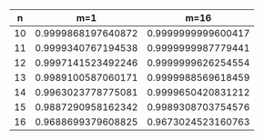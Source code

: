 | n   | m=1                | m=16              |
|-----|--------------------|-------------------|
| 10  | 0.9999868197640872 | 0.9999999999600417|
| 11  | 0.9999340767194538 | 0.9999999987779441|
| 12  | 0.9997141523492246 | 0.9999999626254554|
| 13  | 0.9989100587060171 | 0.9999988569618459|
| 14  | 0.9963023778775081 | 0.9999650420831212|
| 15  | 0.9887290958162342 | 0.9989308703754576|
| 16  | 0.9688699379608825 | 0.9673024523160763|